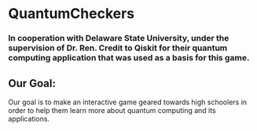 # QuantumCheckers
### In cooperation with Delaware State University, under the supervision of Dr. Ren. Credit to Qiskit for their quantum computing application that was used as a basis for this game.

## Our Goal:
  Our goal is to make an interactive game geared towards high schoolers in order to help them learn more about quantum computing and its applications.

